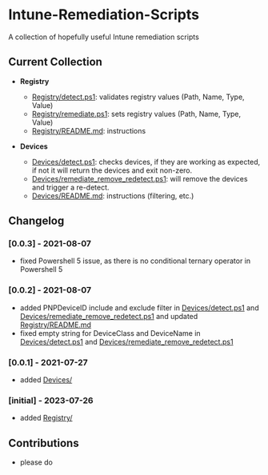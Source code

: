 # Intune-Remediation-Scripts

A collection of hopefully useful Intune remediation scripts

## Current Collection

- **Registry**
  - [Registry/detect.ps1](Registry/detect.ps1): validates registry values (Path, Name, Type, Value)
  - [Registry/remediate.ps1](Registry/remediate.ps1): sets registry values (Path, Name, Type, Value)
  - [Registry/README.md](Registry/README.md): instructions

- **Devices**
  - [Devices/detect.ps1](Devices/detect.ps1): checks devices, if they are working as expected, if not it will return the devices and exit non-zero.
  - [Devices/remediate_remove_redetect.ps1](Devices/remediate_remove_redetect.ps1): will remove the devices and trigger a re-detect.
  - [Devices/README.md](Devices/README.md): instructions (filtering, etc.)

## Changelog

### [0.0.3] - 2021-08-07

- fixed Powershell 5 issue, as there is no conditional ternary operator in Powershell 5

### [0.0.2] - 2021-08-07

- added PNPDeviceID include and exclude filter in [Devices/detect.ps1](Devices/detect.ps1) and [Devices/remediate_remove_redetect.ps1](Devices/remediate_remove_redetect.ps1) and updated [Registry/README.md](Registry/README.md)
- fixed empty string for DeviceClass and DeviceName in [Devices/detect.ps1](Devices/detect.ps1) and [Devices/remediate_remove_redetect.ps1](Devices/remediate_remove_redetect.ps1)

### [0.0.1] - 2021-07-27

- added [Devices/](Devices/)

### [initial] - 2023-07-26

- added [Registry/](Registry/)

## Contributions

- please do
